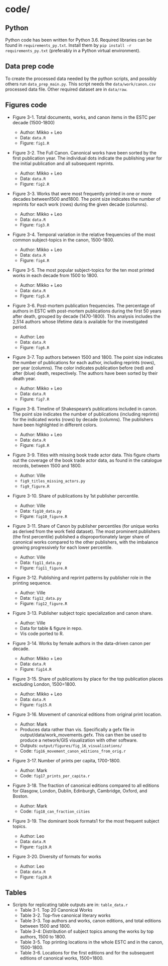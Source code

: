 # code/


## Python

Python code has been written for Python 3.6. Required libraries can be found in `requirements_py.txt`. Install them by `pip install -r requirements_py.txt` (preferably in a Python virtual environment).


## Data prep code

To create the processed data needed by the python scripts, and possibly others run `data_prep_main.py`. This script needs the `data/work/canon.csv` processed data file. Other required dataset are in `data/raw`.


## Figures code

* Figure 3-1. Total documents, works, and canon items in the ESTC per decade (1500-1800)
  * Author: Mikko + Leo
  * Data: `data.R`
  * Figure: `fig1.R`
  
* Figure 3-2. The Full Canon. Canonical works have been sorted by the first publication year. The individual dots indicate the publishing year for the initial publication and all subsequent reprints.
  * Author: Mikko + Leo
  * Data: `data.R`
  * Figure: `fig2.R`

* Figure 3-3. Works that were most frequently printed in one or more decades between1500 and1800. The point size indicates the number of reprints for each work (rows) during the given decade (columns).
  * Author: Mikko + Leo
  * Data: `data.R`
  * Figure: `fig3.R`

* Figure 3-4. Temporal variation in the relative frequencies of the most common subject-topics in the canon, 1500-1800.
  * Author: Mikko + Leo
  * Data: `data.R`
  * Figure: `fig4.R`

* Figure 3-5. The most popular subject-topics for the ten most printed works in each decade from 1500 to 1800.
  * Author: Mikko + Leo
  * Data: `data.R`
  * Figure: `fig5.R`

* Figure 3-6. Post-mortem publication frequencies. The percentage of authors in ESTC with post-mortem publications during the first 50 years after death, grouped by decade (1470-1800). This analysis includes the 2,514 authors whose lifetime data is available for the investigated period.
  * Author: Leo
  * Data: `data.R`
  * Figure: `fig6.R`

* Figure 3-7. Top authors between 1500 and 1800. The point size indicates the number of publications for each author, including reprints (rows), per year (columns). The color indicates publication before (red) and after (blue) death, respectively. The authors have been sorted by their death year.
  * Author: Mikko + Leo
  * Data: `data.R`
  * Figure: `fig7.R`

* Figure 3-8. Timeline of Shakespeare’s publications included in canon. The point size indicates the number of publications (including reprints) for the indicated works (rows) by decade (columns). The publishers have been highlighted in different colors.
  * Author: Mikko + Leo
  * Data: `data.R`
  * Figure: `fig8.R`
  
* Figure 3-9. Titles with missing book trade actor data. This figure charts out the coverage of the book trade actor data, as found in the catalogue records, between 1500 and 1800.
  * Author: Ville
  * `fig9_titles_missing_actors.py`
  * `fig9_figure.R`  

* Figure 3-10. Share of publications by 1st publisher percentile.
  * Author: Ville
  * Data: `fig10_data.py`
  * Figure: `fig10_figure.R`

* Figure 3-11. Share of Canon by publisher percentiles (for unique works as derived from the work field dataset). The most prominent publishers (the first percentile) published a disproportionately larger share of canonical works compared to the other publishers, with the imbalance growing progressively for each lower percentile.
  * Author: Ville
  * Data: `fig11_data.py`
  * Figure: `fig11_figure.R`

* Figure 3-12. Publishing and reprint patterns by publisher role in the printing sequence.
  * Author: Ville
  * Data: `fig12_data.py`
  * Figure: `fig12_figure.R`

* Figure 3-13. Publisher subject topic specialization and canon share.
  * Author: Ville
  * Data for table & figure in repo.
  * Vis code ported to R.

* Figure 3-14. Works by female authors in the data-driven canon per decade.
  * Author: Mikko + Leo
  * Data: `data.R`
  * Figure: `fig14.R`
  
* Figure 3-15. Share of publications by place for the top publication places excluding London, 1500=1800.
  * Author: Mikko + Leo
  * Data: `data.R`
  * Figure: `fig15.R`  
  
* Figure 3-16. Movement of canonical editions from original print location.
  * Author: Mark
  * Produces data rather than vis. Specifically a gefx file in output/data/work_movements.gefx. This can then be used to produce a network/GIS visualization with other software. 
  * Outputs: `output/figures/fig_16_visualizations/` 
  * Code: `fig16_movement_canon_editions_from_orig.r`

* Figure 3-17. Number of prints per capita, 1700-1800.
  * Author: Mark
  * Code: `fig17_prints_per_capita.r`

* Figure 3-18. The fraction of canonical editions compared to all editions for Glasgow, London, Dublin, Edinburgh, Cambridge, Oxford, and Boston.
  * Author: Mark
  * Code: `fig18_can_fraction_cities`

* Figure 3-19. The dominant book formats1 for the most frequent subject topics.
  * Author: Leo
  * Data: `data.R`
  * Figure: `fig19.R`

* Figure 3-20. Diversity of formats for works
  * Author: Leo
  * Data: `data.R`
  * Figure: `fig20.R`

## Tables 

* Scripts for replicating table outputs are in: `table_data.r`
  * Table 3-1. Top 20 Canonical Works
  * Table 3-2. Top-five canonical literary works 
  * Table 3-3. Top authors and works, canon editions, and total editions between 1500 and 1800.
  * Table 3-4: Distribution of subject topics among the works by top authors, 1500 to 1800.
  * Table 3-5. Top printing locations in the whole ESTC and in the canon, 1500-1800.
  * Table 3-6. Locations for the first editions and for the subsequent editions of canonical works, 1500=1800.






